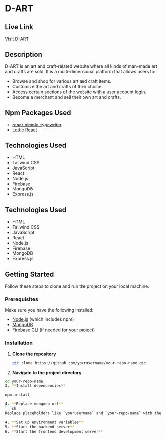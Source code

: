 # D-ART

## Live Link
[Visit D-ART](https://art-and-craft-authentaction.web.app/home)

## Description
D-ART is an art and craft-related website where all kinds of man-made art and crafts are sold. It is a multi-dimensional platform that allows users to:

- Browse and shop for various art and craft items.
- Customize the art and crafts of their choice.
- Access certain sections of the website with a user account login.
- Become a merchant and sell their own art and crafts.

## Npm Packages Used
- [react-simple-typewriter](https://www.npmjs.com/package/react-simple-typewriter)
- [Lottie React](https://www.npmjs.com/package/lottie-react)

## Technologies Used
- HTML
- Tailwind CSS
- JavaScript
- React
- Node.js
- Firebase
- MongoDB
- Express.js


## Technologies Used

- HTML
- Tailwind CSS
- JavaScript
- React
- Node.js
- Firebase
- MongoDB
- Express.js

## Getting Started

Follow these steps to clone and run the project on your local machine.

### Prerequisites

Make sure you have the following installed:

- [Node.js](https://nodejs.org/) (which includes npm)
- [MongoDB](https://www.mongodb.com/)
- [Firebase CLI](https://firebase.google.com/docs/cli) (if needed for your project)

### Installation

1. **Clone the repository**

   ```sh
   git clone https://github.com/yourusername/your-repo-name.git
2. **Navigate to the project directory**

```sh
cd your-repo-name
3. **Install dependencies**

npm install

4. **Replace mongodb url**
```sh
Replace placeholders like `yourusername` and `your-repo-name` with the actual values for your GitHub repository. Additionally, fill in the sections like "Description," "Deployment," "Usage," "Contributing," "License," and "Acknowledgments" with the relevant information for your project.

4. **Set up environment variables**
5. **Start the backend server**
6. **Start the frontend development server**




